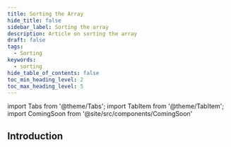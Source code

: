 ```yaml
---
title: Sorting the Array
hide_title: false
sidebar_label: Sorting the array
description: Article on sorting the array
draft: false
tags: 
  - Sorting
keywords: 
  - sorting
hide_table_of_contents: false
toc_min_heading_level: 2
toc_max_heading_level: 5
---
```


import Tabs from '@theme/Tabs';
import TabItem from '@theme/TabItem';
import ComingSoon from '@site/src/components/ComingSoon'

## Introduction

<ComingSoon />